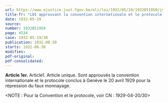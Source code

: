 ```yaml
---
url: https://www.ejustice.just.fgov.be/eli/loi/1932/05/19/1932051950/justel
title-fr: "LOI approuvant la convention internationale et le protocole conclus à Genève le 20 avril 1929 pour la répression du faux monnayage."
date: 1932-05-19
source:
number: 1932051950
page: 4534
case: 1932-05-19/30
publication: 1932-08-20
starts: 1932-08-30
modifies:
pdf-original:
pdf-consolidated:
---
```


**Article 1er.** Article1. Article unique. Sont approuvés la convention internationale et le protocole conclus à Genève le 20 avril 1929 pour la répression du faux monnayage.

<NOTE : Pour la Convention et le protocole, voir CN : 1929-04-20/30>
